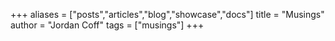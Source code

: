 +++
aliases = ["posts","articles","blog","showcase","docs"]
title = "Musings"
author = "Jordan Coff"
tags = ["musings"]
+++
